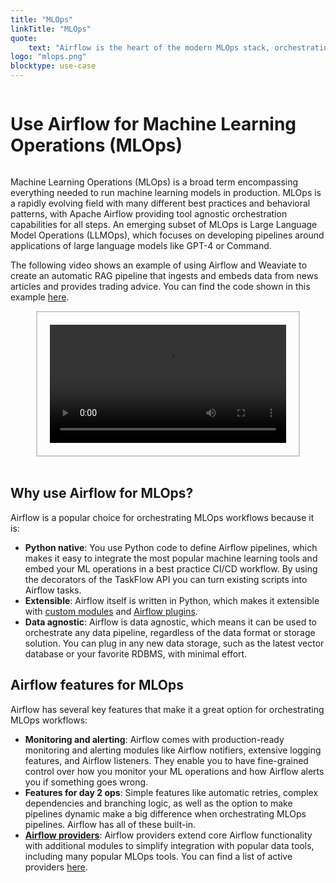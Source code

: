```yaml
---
title: "MLOps"
linkTitle: "MLOps"
quote:
    text: "Airflow is the heart of the modern MLOps stack, orchestrating the entire machine learning lifecycle."
logo: "mlops.png"
blocktype: use-case
---
```


<div style="display: flex; justify-content: center; align-items: center;">

# Use Airflow for Machine Learning Operations (MLOps)

</div>

Machine Learning Operations (MLOps) is a broad term encompassing everything needed to run machine learning models in production. MLOps is a rapidly evolving field with many different best practices and behavioral patterns, with Apache Airflow providing tool agnostic orchestration capabilities for all steps. An emerging subset of MLOps is Large Language Model Operations (LLMOps), which focuses on developing pipelines around applications of large language models like GPT-4 or Command.

The following video shows an example of using Airflow and Weaviate to create an automatic RAG pipeline that ingests and embeds data from news articles and provides trading advice. You can find the code shown in this example [here](https://github.com/astronomer/use-case-airflow-llm-rag-finance).

<div style="display: flex; justify-content: center; align-items: center; border: 2px solid #ccc; width: 75%; margin: auto; padding: 20px;">
    <video controls style="width: 100%; display: block;">
        <source src="/usecase-videos/llmops_use_case_example.mp4" type="video/mp4">
        Your browser does not support the video tag.
    </video>
</div>

</br>

## Why use Airflow for MLOps?

Airflow is a popular choice for orchestrating MLOps workflows because it is:

- **Python native**: You use Python code to define Airflow pipelines, which makes it easy to integrate the most popular machine learning tools and embed your ML operations in a best practice CI/CD workflow. By using the decorators of the TaskFlow API you can turn existing scripts into Airflow tasks.
- **Extensible**: Airflow itself is written in Python, which makes it extensible with [custom modules](https://airflow.apache.org/docs/apache-airflow/stable/howto/custom-operator.html) and [Airflow plugins](https://airflow.apache.org/docs/apache-airflow/stable/authoring-and-scheduling/plugins.html).
- **Data agnostic**: Airflow is data agnostic, which means it can be used to orchestrate any data pipeline, regardless of the data format or storage solution. You can plug in any new data storage, such as the latest vector database or your favorite RDBMS, with minimal effort.

## Airflow features for MLOps

Airflow has several key features that make it a great option for orchestrating MLOps workflows:

- **Monitoring and alerting**: Airflow comes with production-ready monitoring and alerting modules like Airflow notifiers, extensive logging features, and Airflow listeners. They enable you to have fine-grained control over how you monitor your ML operations and how Airflow alerts you if something goes wrong.
- **Features for day 2 ops**: Simple features like automatic retries, complex dependencies and branching logic, as well as the option to make pipelines dynamic make a big difference when orchestrating MLOps pipelines. Airflow has all of these built-in.
- **[Airflow providers](https://airflow.apache.org/docs/apache-airflow-providers/index.html)**: Airflow providers extend core Airflow functionality with additional modules to simplify integration with popular data tools, including many popular MLOps tools. You can find a list of active providers [here](https://airflow.apache.org/docs/#active-providers).